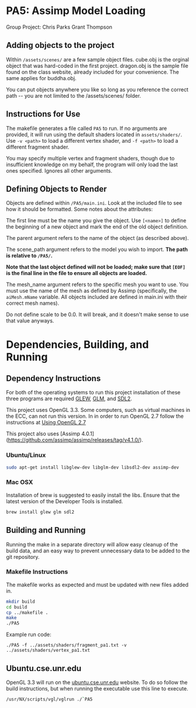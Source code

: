 # PA5: Assimp Model Loading
Group Project:
Chris Parks
Grant Thompson

## Adding objects to the project
Within ```/assets/scenes/``` are a few sample object files. cube.obj is the orginal object that was hard-coded in the first project. dragon.obj is the sample file found on the class website, already included for your convenience. The same applies for buddha.obj.

You can put objects anywhere you like so long as you reference the correct path -- you are not limited to the /assets/scenes/ folder.

## Instructions for Use
The makefile generates a file called ```PA5``` to run. If no arguments are provided, it will run using the default shaders located in ```assets/shaders/```. Use ```-v <path>``` to load a different vertex shader, and ```-f <path>``` to load a different fragment shader.

You may specify multiple vertex and fragment shaders, though due to insufficient knowledge on my behalf, the program will only load the last ones specified. Ignores all other arguments.

## Defining Objects to Render
Objects are defined within ```/PA5/main.ini```. Look at the included file to see how it should be formatted. Some notes about the attributes:

The first line must be the name you give the object. Use ```[<name>]``` to define the beginning of a new object and mark the end of the old object definition.

The parent argument refers to the name of the object (as described above).

The scene_path argument refers to the model you wish to import.  **The path is relative to ```/PA5/```.**

**Note that the last object defined will not be loaded; make sure that ```[EOF]``` is the final line in the file to ensure all objects are loaded.**

The mesh_name argument refers to the specific mesh you want to use. You must use the name of the mesh as defined by Assimp (specifically, the ```aiMesh.mName``` variable. All objects included are defined in main.ini with their correct mesh names).

Do not define scale to be 0.0. It will break, and it doesn't make sense to use that value anyways.

# Dependencies, Building, and Running

## Dependency Instructions
For both of the operating systems to run this project installation of these three programs are required [GLEW](http://glew.sourceforge.net/), [GLM](http://glm.g-truc.net/0.9.7/index.html), and [SDL2](https://wiki.libsdl.org/Tutorials).

This project uses OpenGL 3.3. Some computers, such as virtual machines in the ECC, can not run this version. In in order to run OpenGL 2.7 follow the instructions at [Using OpenGL 2.7](https://github.com/HPC-Vis/computer-graphics/wiki/Using-OpenGL-2.7)

This project also uses [Assimp 4.0.1] (https://github.com/assimp/assimp/releases/tag/v4.1.0/).

### Ubuntu/Linux
```bash
sudo apt-get install libglew-dev libglm-dev libsdl2-dev assimp-dev
```

### Mac OSX
Installation of brew is suggested to easily install the libs. Ensure that the latest version of the Developer Tools is installed.
```bash
brew install glew glm sdl2
```

## Building and Running
Running the make in a separate directory will allow easy cleanup of the build data, and an easy way to prevent unnecessary data to be added to the git repository.  

### Makefile Instructions 
The makefile works as expected and must be updated with new files added in.

```bash
mkdir build
cd build
cp ../makefile .
make
./PA5
```

Example run code:
```
./PA5 -f ../assets/shaders/fragment_pa1.txt -v ../assets/shaders/vertex_pa1.txt
```

## Ubuntu.cse.unr.edu
OpenGL 3.3 will run on the [ubuntu.cse.unr.edu](https://ubuntu.cse.unr.edu/) website. To do so follow the build instructions, but when running the executable use this line to execute.
```bash
/usr/NX/scripts/vgl/vglrun ./`PA5
```
